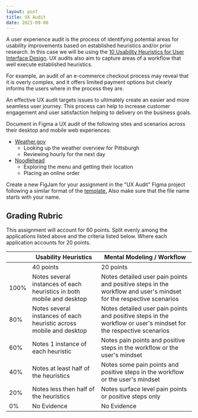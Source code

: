 ```yaml
---
layout: post
title: UX Audit
date: 2021-09-08
---
```


A user experience audit is the process of identifying potential areas for usability improvements based on established heuristics and/or prior research. In this case we will be using the [10 Usability Heuristics for User Interface Design](https://www.nngroup.com/articles/ten-usability-heuristics/). UX audits also aim to capture areas of a workflow that well execute established heuristics.

For example, an audit of an e-commerce checkout process may reveal that it is overly complex, and it offers limited payment options but clearly informs the users where in the process they are.

An effective UX audit targets issues to ultimately create an easier and more seamless user journey. This process can help to increase customer engagement and user satisfaction helping to delivery on the business goals.

Document in Figma a UX audit of the following sites and scenarios across their desktop and mobile web experiences:
* [Weather.gov](https://www.weather.gov)
	* Looking up the weather overview for Pittsburgh
	* Reviewing hourly for the next day
* [Noodlehead](http://noodleheadpgh.com)
	* Exploring the menu and getting their location
	* Placing an online order

Create a new FigJam for your assignment in the "UX Audit" Figma project following a similar format of the [template.](https://www.figma.com/file/ITPOT4LDIPShiGrtHG8Wfo/UX-Audit-Template?node-id=0%3A1) Also make sure that the file name starts with your name.

<!-- https://usabilitygeek.com/ux-audit-beginners-guide/ -->

## Grading Rubric

This assignment will account for 60 points. Split evenly among the applications listed above and the criteria listed below. Where each application accounts for 20 points.

| | Usability Heuristics | Mental Modeling / Workflow |
| --- | ----------- | ---- |
| | 40 points | 20 points |
| 100% | Notes several instances of each heuristics in both mobile and desktop | Notes detailed user pain points and positive steps in the workflow and user's mindset for the respective scenarios |
| 80% | Notes several instances of each heuristic across mobile and desktop | Notes detailed user pain points and positive steps in the workflow or user's mindset for the respective scenarios |
| 60% | Notes 1 instance of each heuristic | Notes pain points and positive steps in the workflow or the user's mindset |
| 40% | Notes at least half of the heuristics | Notes some pain points and positive steps in the workflow or the user's mindset |
| 20% | Notes less then half of the heuristics | Notes surface level pain points or positive steps only |
| 0% | No Evidence | No Evidence |
